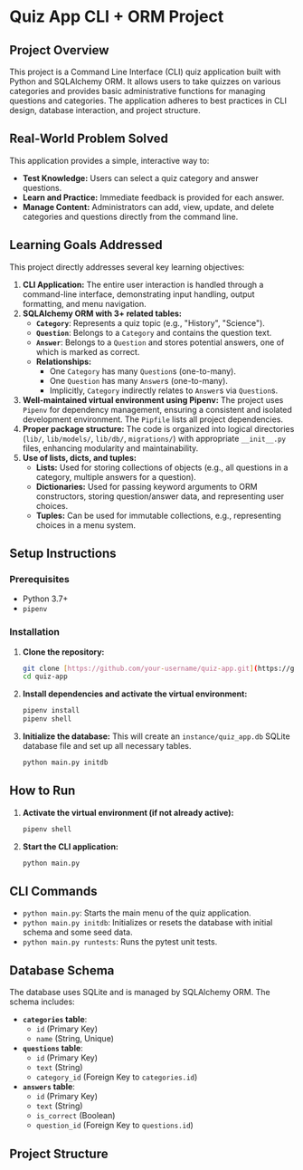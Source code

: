 # Quiz App CLI + ORM Project

## Project Overview

This project is a Command Line Interface (CLI) quiz application built with Python and SQLAlchemy ORM. It allows users to take quizzes on various categories and provides basic administrative functions for managing questions and categories. The application adheres to best practices in CLI design, database interaction, and project structure.

## Real-World Problem Solved

This application provides a simple, interactive way to:
* **Test Knowledge:** Users can select a quiz category and answer questions.
* **Learn and Practice:** Immediate feedback is provided for each answer.
* **Manage Content:** Administrators can add, view, update, and delete categories and questions directly from the command line.

## Learning Goals Addressed

This project directly addresses several key learning objectives:

1.  **CLI Application:** The entire user interaction is handled through a command-line interface, demonstrating input handling, output formatting, and menu navigation.
2.  **SQLAlchemy ORM with 3+ related tables:**
    * **`Category`**: Represents a quiz topic (e.g., "History", "Science").
    * **`Question`**: Belongs to a `Category` and contains the question text.
    * **`Answer`**: Belongs to a `Question` and stores potential answers, one of which is marked as correct.
    * **Relationships:**
        * One `Category` has many `Question`s (one-to-many).
        * One `Question` has many `Answer`s (one-to-many).
        * Implicitly, `Category` indirectly relates to `Answer`s via `Question`s.
3.  **Well-maintained virtual environment using Pipenv:** The project uses `Pipenv` for dependency management, ensuring a consistent and isolated development environment. The `Pipfile` lists all project dependencies.
4.  **Proper package structure:** The code is organized into logical directories (`lib/`, `lib/models/`, `lib/db/`, `migrations/`) with appropriate `__init__.py` files, enhancing modularity and maintainability.
5.  **Use of lists, dicts, and tuples:**
    * **Lists:** Used for storing collections of objects (e.g., all questions in a category, multiple answers for a question).
    * **Dictionaries:** Used for passing keyword arguments to ORM constructors, storing question/answer data, and representing user choices.
    * **Tuples:** Can be used for immutable collections, e.g., representing choices in a menu system.

## Setup Instructions

### Prerequisites

* Python 3.7+
* `pipenv`

### Installation

1.  **Clone the repository:**
    ```bash
    git clone [https://github.com/your-username/quiz-app.git](https://github.com/your-username/quiz-app.git) # Replace with your repo URL
    cd quiz-app
    ```

2.  **Install dependencies and activate the virtual environment:**
    ```bash
    pipenv install
    pipenv shell
    ```

3.  **Initialize the database:**
    This will create an `instance/quiz_app.db` SQLite database file and set up all necessary tables.
    ```bash
    python main.py initdb
    ```

## How to Run

1.  **Activate the virtual environment (if not already active):**
    ```bash
    pipenv shell
    ```
2.  **Start the CLI application:**
    ```bash
    python main.py
    ```

## CLI Commands

* `python main.py`: Starts the main menu of the quiz application.
* `python main.py initdb`: Initializes or resets the database with initial schema and some seed data.
* `python main.py runtests`: Runs the pytest unit tests.

## Database Schema

The database uses SQLite and is managed by SQLAlchemy ORM. The schema includes:

* **`categories` table**:
    * `id` (Primary Key)
    * `name` (String, Unique)
* **`questions` table**:
    * `id` (Primary Key)
    * `text` (String)
    * `category_id` (Foreign Key to `categories.id`)
* **`answers` table**:
    * `id` (Primary Key)
    * `text` (String)
    * `is_correct` (Boolean)
    * `question_id` (Foreign Key to `questions.id`)

## Project Structure